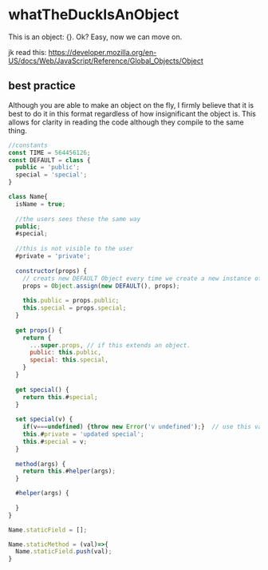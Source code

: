 # whatTheDuckIsAnObject
This is an object: {}. Ok? Easy, now we can move on. <br/>
 
jk read this:
https://developer.mozilla.org/en-US/docs/Web/JavaScript/Reference/Global_Objects/Object
 
 
## best practice
Although you are able to make an object on the fly, I firmly believe that it is best to do it in this format regardless of how insignificant the object is. This allows for clarity in reading the code although they compile to the same thing.
 
```js
//constants
const TIME = 564456126;
const DEFAULT = class {
  public = 'public';
  special = 'special';
}

class Name{
  isName = true;
  
  //the users sees these the same way
  public;
  #special;
  
  //this is not visible to the user
  #private = 'private';
  
  constructor(props) {
    // creats new DEFAULT Object every time we create a new instance of this class.
    props = Object.assign(new DEFAULT(), props);
    
    this.public = props.public;
    this.special = props.special;
  }
  
  get props() {
    return {
      ...super.props, // if this extends an object.
      public: this.public,
      special: this.special,
    }
  }
  
  get special() {
    return this.#special;
  }
  
  set special(v) {
    if(v===undefined) {throw new Error('v undefined');}  // use this validation in setter only if required.
    this.#private = 'updated special';
    this.#special = v;
  }
  
  method(args) {
    return this.#helper(args);
  }

  #helper(args) {
    
  }
}

Name.staticField = [];

Name.staticMethod = (val)=>{
  Name.staticField.push(val);
}
```
